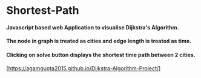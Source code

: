 # Shortest-Path

#### Javascript based web Application to visualise Dijkstra's Algorithm.

#### The node in graph is treated as cities and edge length is treated as time.

#### Clicking on solve button displays the shortest time path between 2 cities.

[https://agamgupta2015.github.io/Dijkstra-Algorithm-Project/]
